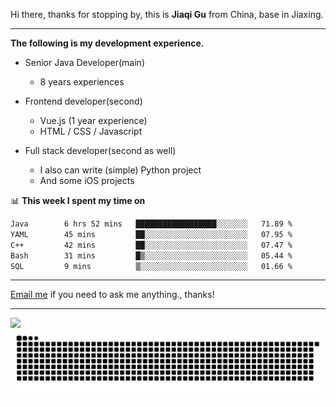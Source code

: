 Hi there, thanks for stopping by, this is **Jiaqi Gu** from China, base in Jiaxing.

---

**The following is my development experience.**

- Senior Java Developer(main)
  - 8 years experiences

- Frontend developer(second)
  - Vue.js (1 year experience)
  - HTML / CSS / Javascript
  
- Full stack developer(second as well)
  - I also can write (simple) Python project
  - And some iOS projects

📊 **This week I spent my time on**
<!--START_SECTION:waka-->

```txt
Java        6 hrs 52 mins   ██████████████████░░░░░░░   71.89 %
YAML        45 mins         ██░░░░░░░░░░░░░░░░░░░░░░░   07.95 %
C++         42 mins         ██░░░░░░░░░░░░░░░░░░░░░░░   07.47 %
Bash        31 mins         █▒░░░░░░░░░░░░░░░░░░░░░░░   05.44 %
SQL         9 mins          ▒░░░░░░░░░░░░░░░░░░░░░░░░   01.66 %
```

<!--END_SECTION:waka-->

---

[Email me](mailto:htk2klwgr@mozmail.com?subject=Hiring_from_GitHub) if you need to ask me anything., thanks!

---

![]( https://visitor-badge.glitch.me/badge?page_id=githubgujiaqi)
![]( https://github.com/droid-Q/droid-Q/raw/output/github-contribution-grid-snake.svg#gh-dark-mode-only)
